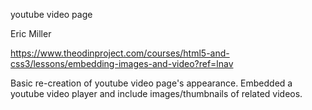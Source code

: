 youtube video page

Eric Miller

https://www.theodinproject.com/courses/html5-and-css3/lessons/embedding-images-and-video?ref=lnav

Basic re-creation of youtube video page's appearance. Embedded a youtube video player and include images/thumbnails of related videos. 
